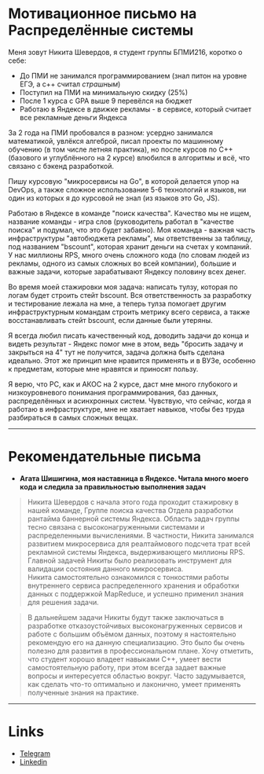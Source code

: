 # Мотивационное письмо на Распределённые системы

Меня зовут Никита Шевердов, я студент группы БПМИ216, коротко о себе:
- До ПМИ не занимался программированием (знал питон на уровне ЕГЭ, а c++ считал *страшным*) 
- Поступил на ПМИ на минимальную скидку (25%)
- После 1 курса с GPA выше 9 перевёлся на бюджет
- Работаю в Яндексе в движке рекламы - в сервисе, который считает все рекламные деньги Яндекса

За 2 года на ПМИ пробовался в разном: усердно занимался математикой, увлёкся алгеброй, писал проекты по машинному обучению (в том числе летняя практика), но после курсов по C++ (базового и углублённого на 2 курсе) влюбился в алгоритмы и всё, что связано с бэкенд разработкой.

Пишу курсовую "микросервисы на Go", в которой делается упор на DevOps, а также сложное использование 5-6 технологий и языков, ни один из которых я до курсовой не знал (из языков это Go, JS).

Работаю в Яндексе в команде "поиск качества". Качество мы не ищем, название команды - игра слов (руководитель работал в "качестве поиска" и подумал, что это будет забавно). Моя команда - важная часть инфраструктуры "автобюджета рекламы", мы ответственны за таблицу, под названием "bscount", которая хранит деньги на счетах у компаний. У нас миллионы RPS, много очень сложного кода (по словам людей из рекламы, одного из самых сложных во всей компании), большие и важные задачи, которые зарабатывают Яндексу половину всех денег.

Во время моей стажировки моя задача: написать тулзу, которая по логам будет строить стейт bscount. Вся ответственность за разработку и тестирование лежала на мне, а теперь тулза помогает другим инфраструктурным командам строить метрику всего сервиса, а также восстанавливать стейт bscount, если данные были утеряны.

Я всегда любил писать качественный код, доводить задачи до конца и видеть результат - Яндекс помог мне в этом, ведь "бросить задачу и закрыться на 4" тут не получится, задача должна быть сделана идеально. Этот же принцип мне нравится применять и в ВУЗе, особенно к предметам, которые мне нравятся и приносят пользу.

Я верю, что РС, как и АКОС на 2 курсе, даст мне много глубокого и низкоуровневого понимания программирования, баз данных, распределённых и асинхронных систем. Чувствую, что сейчас, когда я работаю в инфраструктуре, мне не хватает навыков, чтобы без труда разбираться в самых сложных вещах.

---

# Рекомендательные письма

- **Агата Шишигина, моя наставница в Яндексе. Читала много моего кода и следила за правильностью выполнения задач**
> Никита Шевердов с начала этого года проходит стажировку в нашей команде, Группе поиска качества Отдела разработки рантайма баннерной системы Яндекса. Область задач группы тесно связана с высоконагруженными системами и распределенными вычислениями. В частности, Никита занимался развитием микросервиса для реалтаймового подсчета трат всей рекламной системы Яндекса, выдерживающего миллионы RPS. Главной задачей Никиты было реализовать инструмент для валидации состояния данного микросервиса. Никита самостоятельно ознакомился с тонкостями работы внутреннего сервиса распределенного хранения и обработки данных с поддержкой MapReduce, и успешно применил знания для решения задачи.

> В дальнейшем задачи Никиты будут также заключаться в разработке отказоустойчивых высоконагруженных сервисов и работе с большим объёмом данных, поэтому я настоятельно рекомендую его на данную специализацию. Это было бы очень полезно для развития в профессиональном плане. Хочу отметить, что студент хорошо владеет навыками С++, умеет вести самостоятельную работу, при этом всегда задает важные вопросы и интересуется областью вокруг. Часто задумывается, как сделать что-то оптимально и лаконично, умеет применять полученные знания на практике.

---

# Links

- [Telegram](https://t.me/pchelka_zh)
- [Linkedin](https://www.linkedin.com/in/nikita-sheverdov) 
